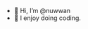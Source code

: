 - 👋 Hi, I’m @nuwwan
- 👀 I enjoy doing coding.

<!---
nuwwan/nuwwan is a ✨ special ✨ repository because its `README.md` (this file) appears on your GitHub profile.
You can click the Preview link to take a look at your changes.
--->

